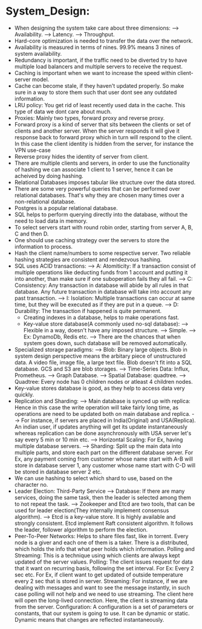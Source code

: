 # System_Design:

* When designing the system take care about three dimensions:
  --> Availability.
  --> Latency.
  --> Throughput.
* Hard-core optimization is needed to transfer the data over the network.
* Availability is measured in terms of nines. 99.9% means 3 nines of system availability.
* Redundancy is important, if the traffic need to be diverted try to have multiple load balancers and multiple servers to receive the request.
* Caching is important when we want to increase the speed within client-server model.
* Cache can become stale, if they haven't updated properly. So make sure in a way to store them such that user dont see any outdated information.
* LRU policy: You get rid of least recently used data in the cache. This type of data we dont care about much.
* Proxies: Mainly two types, forward proxy and reverse proxy.
* Forward proxy is a kind of server that sits between the clients or set of clients and another server. When the server responds it will give it response back to     forward proxy which in turn will respond to the client. In this case the client identity is hidden from the server, for instance the VPN use-case
* Reverse proxy hides the identity of server from client.
* There are multiple clients and servers, in order to use the functionality of hashing we can associate 1 client to 1 server, hence it can be acheived by doing hashing.
* Relational Databases imposes tabular like structure over the data stored.
* There are some very powerful queries that can be performed over relational databases. That's why they are chosen many times over a non-relational database.
* Postgres is a popular relational database.
* SQL helps to perform querying directly into the database, without the need to load data in memory.
* To select servers start with round robin order, starting from server A, B, C and then D.
* One should use caching strategy over the servers to store the information to process.
* Hash the client name/numbers to some respective server.
Two reliable hashing strategies are consistent and rendezvous hashing.
* SQL uses ACID transactions:
  --> A: Atomiticity: If a transaction consist of multiple operations like deducting funds from 1 account and putting it into another, than make sure if one suboperation       fails they all fail.
  --> C: Consistency: Any transaction in database will abide by all rules in that database. Any future transaction in database will take into account any past  transaction.
  --> I: Isolation: Multiple transactions can occur at same time, but they will be executed as if they are put in a queue.
  --> D: Durability: The transaction if happened is quite permanent.
  * Creating indexes in a database, helps to make operations fast.
  * Key-value store database(A commonly used no-sql database):
    --> Flexible in a way, doesn't have any imposed structure.
    --> Simple.
    --> Ex: DynamoDb, Redis etc.
    --> There are the chances that when system goes down, such database will be removed automatically.
 * Specialized storage paradigms:
   --> Blob: Binary large objects. Blob in system design perspective means the arbitary piece of unstructured data. A video file, image file, a large text    file. Blob doesn't fit into a SQL database. GCS and S3 are blob storages.
   --> Time-Series Data: Influx, Prometheus.
   --> Graph Database.
   --> Spatial Database: quadtree.
   --> Quadtree: Every node has 0 children nodes or atleast 4 children nodes.
* Key-value stores database is good, as they help to access data very quickly.
* Replication and Sharding:
--> Main database is synced up with replica: Hence in this case the write operation will take fairly long time, as operations are need to be updated both on main database and replica.
--> For instance, if servers are placed in India(Original) and USA(Replica). An indian user, if updates anything will get its update instantaneously whereas replication can be done asynchronously with USA server let's say every 5 min or 10 min etc.
--> Horizontal Scaling: For Ex, having multiple database servers. 
--> Sharding: Split up the main data into multiple parts, and store each part on the different database server. For Ex, any payment coming from customer whose name start with A-B will store in database server 1, any customer whose name start with C-D will be stored in database server 2 etc. 
* We can use hashing to select which shard to use, based on the character no.
* Leader Election: Third-Party Service --> Database: If there are many services, doing the same task, then the leader is selected among them to not repeat the task. 
                   --> Zookeeper and Etcd are two tools, that can be used for leader election(They internally implement consensus algorithm).
                   --> Etcd is a key-value store. It is highly available and strongly consistent. Etcd implement Raft consistent algorithm. It follows the leader,                            follower algorithm to perform the election.
* Peer-To-Peer Networks: Helps to share files fast, like in torrent. Every node is a giver and each one of them is a taker. There is a distributed, which holds the info that what peer holds which information.
Polling and Streaming: This is a technique using which clients are always kept updated of the server values.
Polling: The client issues request for data that it want on recurring basis, following the set interval. For Ex: Every 2 sec etc. For Ex, if client want to get updated of outside temperature every 2 sec that is stored in server.
Streaming: For instance, if we are dealing with messages and want to see the message instantly, in such case polling will not help and we need to use streaming. The client here will open the long-lived connection. Here, the client is streaming data from the server.
Configuration: A configuration is a set of parameters or constants, that our system is going to use. It can be dynamic or static. Dynamic means that changes are reflected instantaneously.

                   
                   
